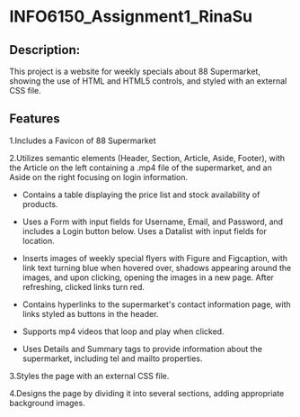 # INFO6150_Assignment1_RinaSu

## Description:
This project is a website for weekly specials about 88 Supermarket, showing the use of HTML and HTML5 controls, and styled with an external CSS file.

## Features
1.Includes a Favicon of 88 Supermarket

2.Utilizes semantic elements (Header, Section, Article, Aside, Footer), with the Article on the left containing a .mp4 file of the supermarket, and an Aside on the right focusing on login information.
  - Contains a table displaying the price list and stock availability of products.

  - Uses a Form with input fields for Username, Email, and Password, and includes a Login button below. Uses a Datalist with input fields for location.

  - Inserts images of weekly special flyers with Figure and Figcaption, with link text turning blue when hovered over, shadows appearing around the images, and upon clicking, opening the images in a new page. After refreshing, clicked links turn red.

  - Contains hyperlinks to the supermarket's contact information page, with links styled as buttons in the header.

  - Supports mp4 videos that loop and play when clicked.

  - Uses Details and Summary tags to provide information about the supermarket, including tel and mailto properties.

3.Styles the page with an external CSS file.

4.Designs the page by dividing it into several sections, adding appropriate background images.